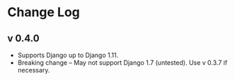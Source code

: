 # Change Log

## v 0.4.0

* Supports Django up to Django 1.11.
* Breaking change – May not support Django 1.7 (untested). Use v 0.3.7 if necessary.
